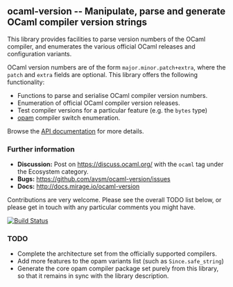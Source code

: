 ocaml-version -- Manipulate, parse and generate OCaml compiler version strings
------------------------------------------------------------------------------

This library provides facilities to parse version numbers of the OCaml
compiler, and enumerates the various official OCaml releases and configuration
variants.

OCaml version numbers are of the form `major.minor.patch+extra`, where the
`patch` and `extra` fields are optional.  This library offers the following
functionality:

- Functions to parse and serialise OCaml compiler version numbers.
- Enumeration of official OCaml compiler version releases.
- Test compiler versions for a particular feature (e.g. the `bytes` type)
- [opam](https://opam.ocaml.org) compiler switch enumeration.

Browse the [API documentation](http://anil-code.recoil.org/ocaml-version/ocaml-version/Ocaml_version/index.html) for more
details.

### Further information

- **Discussion:** Post on <https://discuss.ocaml.org/> with the `ocaml` tag under
  the Ecosystem category.
- **Bugs:** <https://github.com/avsm/ocaml-version/issues>
- **Docs:** <http://docs.mirage.io/ocaml-version>

Contributions are very welcome.  Please see the overall TODO list below, or
please get in touch with any particular comments you might have.

[![Build Status](https://travis-ci.org/avsm/ocaml-version.svg?branch=master)](https://travis-ci.org/avsm/ocaml-version)

### TODO 

- Complete the architecture set from the officially supported compilers.
- Add more features to the opam variants list (such as `Since.safe_string`)
- Generate the core opam compiler package set purely from this library, so that
  it remains in sync with the library description.

